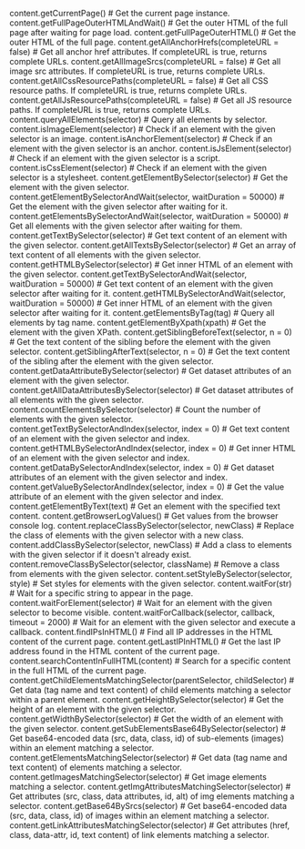 content.getCurrentPage() # Get the current page instance.
content.getFullPageOuterHTMLAndWait() # Get the outer HTML of the full page after waiting for page load.
content.getFullPageOuterHTML() # Get the outer HTML of the full page.
content.getAllAnchorHrefs(completeURL = false) # Get all anchor href attributes. If completeURL is true, returns complete URLs.
content.getAllImageSrcs(completeURL = false) # Get all image src attributes. If completeURL is true, returns complete URLs.
content.getAllCssResourcePaths(completeURL = false) # Get all CSS resource paths. If completeURL is true, returns complete URLs.
content.getAllJsResourcePaths(completeURL = false) # Get all JS resource paths. If completeURL is true, returns complete URLs.
content.queryAllElements(selector) # Query all elements by selector.
content.isImageElement(selector) # Check if an element with the given selector is an image.
content.isAnchorElement(selector) # Check if an element with the given selector is an anchor.
content.isJsElement(selector) # Check if an element with the given selector is a script.
content.isCssElement(selector) # Check if an element with the given selector is a stylesheet.
content.getElementBySelector(selector) # Get the element with the given selector.
content.getElementBySelectorAndWait(selector, waitDuration = 50000) # Get the element with the given selector after waiting for it.
content.getElementsBySelectorAndWait(selector, waitDuration = 50000) # Get all elements with the given selector after waiting for them.
content.getTextBySelector(selector) # Get text content of an element with the given selector.
content.getAllTextsBySelector(selector) # Get an array of text content of all elements with the given selector.
content.getHTMLBySelector(selector) # Get inner HTML of an element with the given selector.
content.getTextBySelectorAndWait(selector, waitDuration = 50000) # Get text content of an element with the given selector after waiting for it.
content.getHTMLBySelectorAndWait(selector, waitDuration = 50000) # Get inner HTML of an element with the given selector after waiting for it.
content.getElementsByTag(tag) # Query all elements by tag name.
content.getElementByXpath(xpath) # Get the element with the given XPath.
content.getSiblingBeforeText(selector, n = 0) # Get the text content of the sibling before the element with the given selector.
content.getSiblingAfterText(selector, n = 0) # Get the text content of the sibling after the element with the given selector.
content.getDataAttributeBySelector(selector) # Get dataset attributes of an element with the given selector.
content.getAllDataAttributesBySelector(selector) # Get dataset attributes of all elements with the given selector.
content.countElementsBySelector(selector) # Count the number of elements with the given selector.
content.getTextBySelectorAndIndex(selector, index = 0) # Get text content of an element with the given selector and index.
content.getHTMLBySelectorAndIndex(selector, index = 0) # Get inner HTML of an element with the given selector and index.
content.getDataBySelectorAndIndex(selector, index = 0) # Get dataset attributes of an element with the given selector and index.
content.getValueBySelectorAndIndex(selector, index = 0) # Get the value attribute of an element with the given selector and index.
content.getElementByText(text) # Get an element with the specified text content.
content.getBrowserLogValues() # Get values from the browser console log.
content.replaceClassBySelector(selector, newClass) # Replace the class of elements with the given selector with a new class.
content.addClassBySelector(selector, newClass) # Add a class to elements with the given selector if it doesn't already exist.
content.removeClassBySelector(selector, className) # Remove a class from elements with the given selector.
content.setStyleBySelector(selector, style) # Set styles for elements with the given selector.
content.waitFor(str) # Wait for a specific string to appear in the page.
content.waitForElement(selector) # Wait for an element with the given selector to become visible.
content.waitForCallback(selector, callback, timeout = 2000) # Wait for an element with the given selector and execute a callback.
content.findIPsInHTML() # Find all IP addresses in the HTML content of the current page.
content.getLastIPInHTML() # Get the last IP address found in the HTML content of the current page.
content.searchContentInFullHTML(content) # Search for a specific content in the full HTML of the current page.
content.getChildElementsMatchingSelector(parentSelector, childSelector) # Get data (tag name and text content) of child elements matching a selector within a parent element.
content.getHeightBySelector(selector) # Get the height of an element with the given selector.
content.getWidthBySelector(selector) # Get the width of an element with the given selector.
content.getSubElementsBase64BySelector(selector) # Get base64-encoded data (src, data, class, id) of sub-elements (images) within an element matching a selector.
content.getElementsMatchingSelector(selector) # Get data (tag name and text content) of elements matching a selector.
content.getImagesMatchingSelector(selector) # Get image elements matching a selector.
content.getImgAttributesMatchingSelector(selector) # Get attributes (src, class, data attributes, id, alt) of img elements matching a selector.
content.getBase64BySrcs(selector) # Get base64-encoded data (src, data, class, id) of images within an element matching a selector.
content.getLinkAttributesMatchingSelector(selector) # Get attributes (href, class, data-attr, id, text content) of link elements matching a selector.